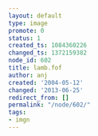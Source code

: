 ```yaml
---
layout: default
type: image
promote: 0
status: 1
created_ts: 1084360226
changed_ts: 1372159382
node_id: 602
title: lamb.fof
author: anj
created: '2004-05-12'
changed: '2013-06-25'
redirect_from: []
permalink: "/node/602/"
tags:
- imgn
---
```


